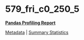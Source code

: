 # 579_fri_c0_250_5

[**Pandas Profiling Report**](../docs_sources/profile/579_fri_c0_250_5.html)

[Metadata](metadata.yaml) | [Summary Statistics](summary_stats.csv)

